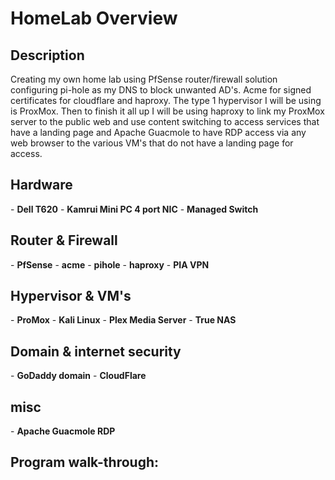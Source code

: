 <h1>HomeLab Overview</h1>

<h2>Description</h2>
Creating my own home lab using PfSense router/firewall solution configuring pi-hole as my DNS to block unwanted AD's. Acme for signed certificates for cloudflare and haproxy. The type 1 hypervisor I will be using is ProxMox. Then to finish it all up I will be using haproxy to link my ProxMox server to the public web and use content switching to access services that have a landing page and Apache Guacmole to have RDP access via any web browser to the various VM's that do not have a landing page for access.
<br />


<h2>Hardware</h2>
- <b>Dell T620</b>
- <b>Kamrui Mini PC 4 port NIC</b>
- <b>Managed Switch</b>

<h2>Router & Firewall</h2>
- <b>PfSense</b>
- <b>acme</b>
- <b>pihole</b>
- <b>haproxy</b>
- <b>PIA VPN</b>

<h2>Hypervisor & VM's</h2>
- <b>ProMox</b>
- <b>Kali Linux</b>
- <b>Plex Media Server</b>
- <b>True NAS</b>

<h2>Domain & internet security</h2>
- <b>GoDaddy domain</b>
- <b>CloudFlare</b>

<h2>misc</h2>
- <b>Apache Guacmole RDP</b>


<h2>Program walk-through:</h2>


